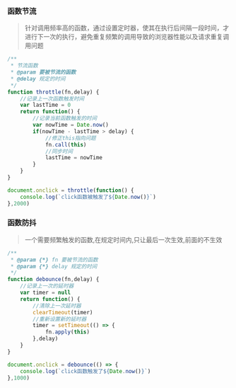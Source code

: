### 函数节流

> 针对调用频率高的函数，通过设置定时器，使其在执行后间隔一段时间，才进行下一次的执行，避免重复频繁的调用导致的浏览器性能以及请求重复调用问题

```js
/**
 * 节流函数
 * @param 要被节流的函数
 * @delay 规定的时间
 */
function throttle(fn,delay) {
    //记录上一次函数触发时间
    var lastTime = 0
    return function() {
        //记录当前函数触发的时间
        var nowTime = Date.now()
        if(nowTime - lastTime > delay) {
            //修正this指向问题
            fn.call(this)
            //同步时间
            lastTime = nowTime
        }
    }
}

document.onclick = throttle(function() {
    console.log(`click函数被触发了${Date.now()}`)
},2000)
```



### 函数防抖

> 一个需要频繁触发的函数,在规定时间内,只让最后一次生效,前面的不生效

```js
/**
 * @param {*} fn 要被节流的函数
 * @param {*} delay 规定的时间
 */
function debounce(fn,delay) {
    //记录上一次的延时器
    var timer = null
    return function() {
        //清除上一次延时器
        clearTimeout(timer)
        //重新设置新的延时器
        timer = setTimeout(() => {
            fn.apply(this)
        },delay)
    }
}

document.onclick = debounce(() => {
    console.log(`click函数触发了${Date.now()}`)
},1000)
```

